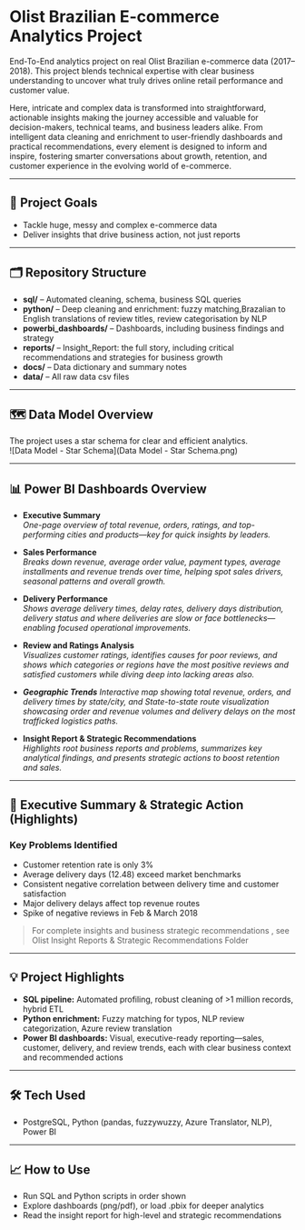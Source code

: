 # Olist Brazilian E-commerce Analytics Project

End-To-End analytics project on real Olist Brazilian e-commerce data (2017–2018). This project blends technical expertise with clear business understanding to uncover what truly drives online retail performance and customer value.

Here, intricate and complex data is transformed into straightforward, actionable insights making the journey accessible and valuable for decision-makers, technical teams, and business leaders alike. From intelligent data cleaning and enrichment to user-friendly dashboards and practical recommendations, every element is designed to inform and inspire, fostering smarter conversations about growth, retention, and customer experience in the evolving world of e-commerce.

---

## 🚀 Project Goals

- Tackle huge, messy and complex e-commerce data
- Deliver insights that drive business action, not just reports

---

## 🗂️ Repository Structure

- **sql/** – Automated cleaning, schema, business SQL queries
- **python/** – Deep cleaning and enrichment: fuzzy matching,Brazalian to English translations of review titles, review categorisation by NLP
- **powerbi_dashboards/** – Dashboards, including business findings and strategy
- **reports/** – Insight_Report: the full story, including critical recommendations and strategies for business growth
- **docs/** – Data dictionary and summary notes
- **data/** – All raw data csv files

---

## 🗺️ Data Model Overview

The project uses a star schema for clear and efficient analytics.  
![Data Model - Star Schema](Data Model - Star Schema.png)

---

## 📊 Power BI Dashboards Overview

- **Executive Summary**  
  *One-page overview of total revenue, orders, ratings, and top-performing cities and products—key for quick insights by leaders.*

- **Sales Performance**  
  *Breaks down revenue, average order value, payment types, average installments and revenue trends over time, helping spot sales drivers, seasonal patterns and overall growth.*

- **Delivery Performance**  
  *Shows average delivery times, delay rates, delivery days distribution, delivery status and where deliveries are slow or face bottlenecks—enabling focused operational improvements.*

- **Review and Ratings Analysis**  
  *Visualizes customer ratings, identifies causes for poor reviews, and shows which categories or regions have the most positive reviews and satisfied customers while diving deep into lacking areas also.*

-  ***Geographic Trends***
  *Interactive map  showing total revenue, orders, and delivery times by state/city, and State-to-state route visualization showcasing order and revenue volumes and delivery delays on the most trafficked logistics paths.*

- **Insight Report & Strategic Recommendations**  
  *Highlights root business reports and problems, summarizes key analytical findings, and presents strategic actions to boost retention and sales.*

---

## 🔎 Executive Summary & Strategic Action (Highlights)

### Key Problems Identified
- Customer retention rate is only 3%
- Average delivery days (12.48) exceed market benchmarks
- Consistent negative correlation between delivery time and customer satisfaction
- Major delivery delays affect top revenue routes
- Spike of negative reviews in Feb & March 2018

> For complete insights and business strategic recommendations , see Olist Insight Reports & Strategic Recommendations Folder

---

## 💡 Project Highlights

- **SQL pipeline:** Automated profiling, robust cleaning of >1 million records, hybrid ETL
- **Python enrichment:** Fuzzy matching for typos, NLP review categorization, Azure review translation
- **Power BI dashboards:** Visual, executive-ready reporting—sales, customer, delivery, and review trends, each with clear business context and recommended actions

---

## 🛠️ Tech Used

- PostgreSQL, Python (pandas, fuzzywuzzy, Azure Translator, NLP), Power BI

---

## 📈 How to Use

- Run SQL and Python scripts in order shown
- Explore dashboards (png/pdf), or load .pbix for deeper analytics
- Read the insight report for high-level and strategic recommendations

